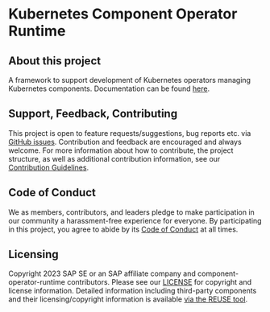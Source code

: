 # Kubernetes Component Operator Runtime

## About this project

A framework to support development of Kubernetes operators managing Kubernetes components.
Documentation can be found [here](https://sap.github.io/component-operator-runtime).

## Support, Feedback, Contributing

This project is open to feature requests/suggestions, bug reports etc. via [GitHub issues](https://github.com/SAP/component-operator-runtime/issues). Contribution and feedback are encouraged and always welcome. For more information about how to contribute, the project structure, as well as additional contribution information, see our [Contribution Guidelines](CONTRIBUTING.md).

## Code of Conduct

We as members, contributors, and leaders pledge to make participation in our community a harassment-free experience for everyone. By participating in this project, you agree to abide by its [Code of Conduct](https://github.com/SAP/.github/blob/main/CODE_OF_CONDUCT.md) at all times.

## Licensing

Copyright 2023 SAP SE or an SAP affiliate company and component-operator-runtime contributors. Please see our [LICENSE](LICENSE) for copyright and license information. Detailed information including third-party components and their licensing/copyright information is available [via the REUSE tool](https://api.reuse.software/info/github.com/SAP/component-operator-runtime).
